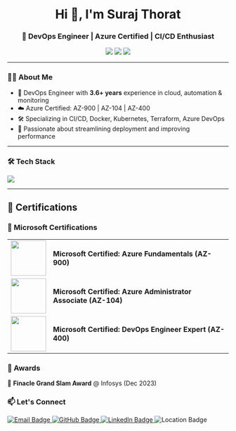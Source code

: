 <h1 align="center">Hi 👋, I'm Suraj Thorat</h1>
<h3 align="center">🚀 DevOps Engineer | Azure Certified | CI/CD Enthusiast</h3>

<p align="center">
  <a href="mailto:surajthorat701@gmail.com"><img src="https://img.shields.io/badge/Email-D14836?style=for-the-badge&logo=gmail&logoColor=white" /></a>
  <a href="https://github.com/SurajDevops2510"><img src="https://img.shields.io/github/followers/SurajDevops2510?label=GitHub&style=for-the-badge&logo=github" /></a>
  <a href="https://www.linkedin.com/in/your-linkedin/"><img src="https://img.shields.io/badge/LinkedIn-blue?style=for-the-badge&logo=linkedin&logoColor=white" /></a>
</p>

---

### 🧑‍💻 About Me
- 💼 DevOps Engineer with **3.6+ years** experience in cloud, automation & monitoring
- ☁️ Azure Certified: AZ-900 | AZ-104 | AZ-400
- 🛠️ Specializing in CI/CD, Docker, Kubernetes, Terraform, Azure DevOps
- 🎯 Passionate about streamlining deployment and improving performance

---

### 🛠️ Tech Stack

<p align="left">
  <img src="https://skillicons.dev/icons?i=azure,docker,kubernetes,linux,terraform,helm,git,github,python,java,ansible,prometheus,grafana,githubactions" />
</p>

---

## 📜 Certifications
### 🏅 Microsoft Certifications
<table>
  <tr>
    <td><img src="https://learn.microsoft.com/en-us/media/learn/certification/badges/microsoft-certified-fundamentals-badge.svg" width="80"/></td>
    <td>
      <b>Microsoft Certified: Azure Fundamentals (AZ-900)</b><br>
    </td>
  </tr>
  <tr>
    <td><img src="https://learn.microsoft.com/en-us/media/learn/certification/badges/microsoft-certified-associate-badge.svg" width="80"/></td>
    <td>
      <b>Microsoft Certified: Azure Administrator Associate (AZ-104)</b><br>  
  </tr>
  <tr>
    <td><img src="https://learn.microsoft.com/en-us/media/learn/certification/badges/microsoft-certified-expert-badge.svg" width="80"/></td>
    <td>
      <b>Microsoft Certified: DevOps Engineer Expert (AZ-400)</b><br>
    </td>
  </tr>
</table>


### 🥇 Awards

<p align="left">
🏅 <strong>Finacle Grand Slam Award</strong> @ Infosys (Dec 2023)
</p>

### 📫 Let's Connect

<p align="left">
  <a href="mailto:surajthorat701@gmail.com">
    <img src="https://img.shields.io/badge/Email-D14836?style=for-the-badge&logo=gmail&logoColor=white" alt="Email Badge" />
  </a>
  <a href="https://github.com/SurajDevops2510">
    <img src="https://img.shields.io/badge/GitHub-100000?style=for-the-badge&logo=github&logoColor=white" alt="GitHub Badge" />
  </a>
  <a href="https://www.linkedin.com/in/connect-suraj-thorat">
    <img src="https://img.shields.io/badge/LinkedIn-0077B5?style=for-the-badge&logo=linkedin&logoColor=white" alt="LinkedIn Badge" />
  </a>
  <img src="https://img.shields.io/badge/Location-Pune,%20India-0A66C2?style=for-the-badge&logo=google-maps&logoColor=white" alt="Location Badge" />
</p>
